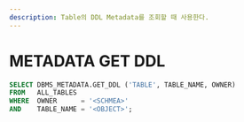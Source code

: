 ```yaml
---
description: Table의 DDL Metadata를 조회할 때 사용한다.
---
```


# METADATA GET DDL

```sql
SELECT DBMS_METADATA.GET_DDL ('TABLE', TABLE_NAME, OWNER)
FROM   ALL_TABLES
WHERE  OWNER      = '<SCHMEA>'
AND    TABLE_NAME = '<OBJECT>';
```
